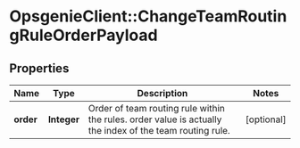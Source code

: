 # OpsgenieClient::ChangeTeamRoutingRuleOrderPayload

## Properties
Name | Type | Description | Notes
------------ | ------------- | ------------- | -------------
**order** | **Integer** | Order of team routing rule within the rules. order value is actually the index of the team routing rule. | [optional] 


